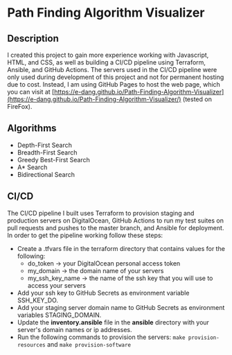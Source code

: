 # Path Finding Algorithm Visualizer

## Description

I created this project to gain more experience working with Javascript, HTML, and CSS, as well as building a CI/CD pipeline using Terraform, Ansible, and GitHub Actions. The servers used in the CI/CD pipeline were only used during development of this project and not for permanent hosting due to cost. Instead, I am using GitHub Pages to host the web page, which you can visit at [https://e-dang.github.io/Path-Finding-Algorithm-Visualizer](https://e-dang.github.io/Path-Finding-Algorithm-Visualizer/) (tested on FireFox).


## Algorithms

- Depth-First Search
- Breadth-First Search
- Greedy Best-First Search
- A* Search
- Bidirectional Search

## CI/CD
The CI/CD pipeline I built uses Terraform to provision staging and production servers on DigitalOcean, GitHub Actions to run my test suites on pull requests and pushes to the master branch, and Ansible for deployment. In order to get the pipeline working follow these steps:

- Create a .tfvars file in the terraform directory that contains values for the following:
  - do_token -> your DigitalOcean personal access token
  - my_domain -> the domain name of your servers
  - my_ssh_key_name -> the name of the ssh key that you will use to access your servers
- Add your ssh key to GitHub Secrets as environment variable SSH_KEY_DO.
- Add your staging server domain name to GitHub Secrets as environment variables STAGING_DOMAIN.
- Update the __inventory.ansible__ file in the __ansible__ directory with your server's domain names or ip addresses.
- Run the following commands to provision the servers: ```make provision-resources``` and ```make provision-software```


